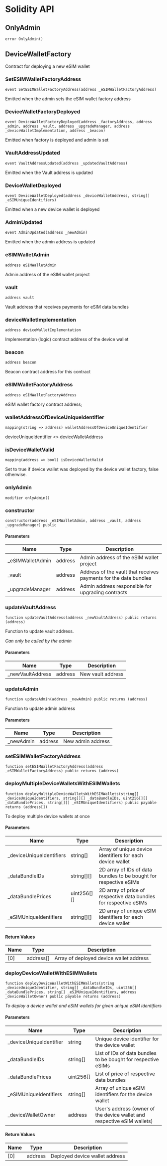 # Solidity API

## OnlyAdmin

```solidity
error OnlyAdmin()
```

## DeviceWalletFactory

Contract for deploying a new eSIM wallet

### SetESIMWalletFactoryAddress

```solidity
event SetESIMWalletFactoryAddress(address _eSIMWalletFactoryAddress)
```

Emitted when the admin sets the eSIM wallet factory address

### DeviceWalletFactoryDeployed

```solidity
event DeviceWalletFactoryDeployed(address _factoryAddress, address _admin, address _vault, address _upgradeManager, address _deviceWalletImplementation, address _beacon)
```

Emitted when factory is deployed and admin is set

### VaultAddressUpdated

```solidity
event VaultAddressUpdated(address _updatedVaultAddress)
```

Emitted when the Vault address is updated

### DeviceWalletDeployed

```solidity
event DeviceWalletDeployed(address _deviceWalletAddress, string[] _eSIMUniqueIdentifiers)
```

Emitted when a new device wallet is deployed

### AdminUpdated

```solidity
event AdminUpdated(address _newAdmin)
```

Emitted when the admin address is updated

### eSIMWalletAdmin

```solidity
address eSIMWalletAdmin
```

Admin address of the eSIM wallet project

### vault

```solidity
address vault
```

Vault address that receives payments for eSIM data bundles

### deviceWalletImplementation

```solidity
address deviceWalletImplementation
```

Implementation (logic) contract address of the device wallet

### beacon

```solidity
address beacon
```

Beacon contract address for this contract

### eSIMWalletFactoryAddress

```solidity
address eSIMWalletFactoryAddress
```

eSIM wallet factory contract address;

### walletAddressOfDeviceUniqueIdentifier

```solidity
mapping(string => address) walletAddressOfDeviceUniqueIdentifier
```

deviceUniqueIdentifier <> deviceWalletAddress

### isDeviceWalletValid

```solidity
mapping(address => bool) isDeviceWalletValid
```

Set to true if device wallet was deployed by the device wallet factory, false otherwise.

### onlyAdmin

```solidity
modifier onlyAdmin()
```

### constructor

```solidity
constructor(address _eSIMWalletAdmin, address _vault, address _upgradeManager) public
```

#### Parameters

| Name | Type | Description |
| ---- | ---- | ----------- |
| _eSIMWalletAdmin | address | Admin address of the eSIM wallet project |
| _vault | address | Address of the vault that receives payments for the data bundles |
| _upgradeManager | address | Admin address responsible for upgrading contracts |

### updateVaultAddress

```solidity
function updateVaultAddress(address _newVaultAddress) public returns (address)
```

Function to update vault address.

_Can only be called by the admin_

#### Parameters

| Name | Type | Description |
| ---- | ---- | ----------- |
| _newVaultAddress | address | New vault address |

### updateAdmin

```solidity
function updateAdmin(address _newAdmin) public returns (address)
```

Function to update admin address

#### Parameters

| Name | Type | Description |
| ---- | ---- | ----------- |
| _newAdmin | address | New admin address |

### setESIMWalletFactoryAddress

```solidity
function setESIMWalletFactoryAddress(address _eSIMWalletFactoryAddress) public returns (address)
```

### deployMultipleDeviceWalletsWithESIMWallets

```solidity
function deployMultipleDeviceWalletsWithESIMWallets(string[] _deviceUniqueIdentifiers, string[][] _dataBundleIDs, uint256[][] _dataBundlePrices, string[][] _eSIMUniqueIdentifiers) public payable returns (address[])
```

To deploy multiple device wallets at once

#### Parameters

| Name | Type | Description |
| ---- | ---- | ----------- |
| _deviceUniqueIdentifiers | string[] | Array of unique device identifiers for each device wallet |
| _dataBundleIDs | string[][] | 2D array of IDs of data bundles to be bought for respective eSIMs |
| _dataBundlePrices | uint256[][] | 2D array of price of respective data bundles for respective eSIMs |
| _eSIMUniqueIdentifiers | string[][] | 2D array of unique eSIM identifiers for each device wallet |

#### Return Values

| Name | Type | Description |
| ---- | ---- | ----------- |
| [0] | address[] | Array of deployed device wallet address |

### deployDeviceWalletWithESIMWallets

```solidity
function deployDeviceWalletWithESIMWallets(string _deviceUniqueIdentifier, string[] _dataBundleIDs, uint256[] _dataBundlePrices, string[] _eSIMUniqueIdentifiers, address _deviceWalletOwner) public payable returns (address)
```

_To deploy a device wallet and eSIM wallets for given unique eSIM identifiers_

#### Parameters

| Name | Type | Description |
| ---- | ---- | ----------- |
| _deviceUniqueIdentifier | string | Unique device identifier for the device wallet |
| _dataBundleIDs | string[] | List of IDs of data bundles to be bought for respective eSIMs |
| _dataBundlePrices | uint256[] | List of price of respective data bundles |
| _eSIMUniqueIdentifiers | string[] | Array of unique eSIM identifiers for the device wallet |
| _deviceWalletOwner | address | User's address (owner of the device wallet and respective eSIM wallets) |

#### Return Values

| Name | Type | Description |
| ---- | ---- | ----------- |
| [0] | address | Deployed device wallet address |

